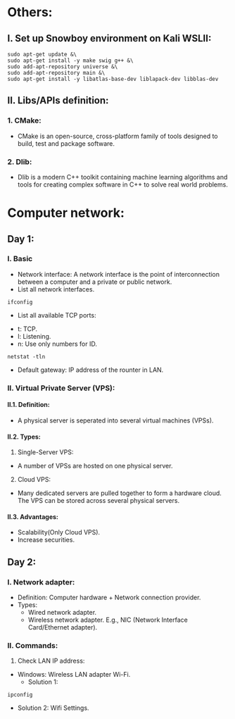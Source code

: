 # Others:
## I. Set up Snowboy environment on Kali WSLII: 
```
sudo apt-get update &\
sudo apt-get install -y make swig g++ &\
sudo add-apt-repository universe &\
sudo add-apt-repository main &\
sudo apt-get install -y libatlas-base-dev liblapack-dev libblas-dev
```

## II. Libs/APIs definition:
### 1. CMake: 
* CMake is an open-source, cross-platform family of tools designed to build, test and package software.

### 2. Dlib: 
* Dlib is a modern C++ toolkit containing machine learning algorithms and tools for creating complex software in C++ to solve real world problems.


# Computer network:

## Day 1:

### I. Basic

* Network interface: A network interface is the point of interconnection between a computer and a private or public network.
* List all network interfaces.
```
ifconfig
```

* List all available TCP ports: 
- t: TCP.
- l: Listening.
- n: Use only numbers for ID.
```
netstat -tln
```

* Default gateway: IP address of the rounter in LAN.

### II. Virtual Private Server (VPS): 
#### II.1. Definition: 
* A physical server is seperated into several virtual machines (VPSs). 
#### II.2. Types:
1. Single-Server VPS: 
* A number of VPSs are hosted on one physical server. 
2. Cloud VPS:
* Many dedicated servers are pulled together to form a hardware cloud. The VPS can be stored across several physical servers. 
#### II.3. Advantages:
* Scalability(Only Cloud VPS).
* Increase securities.

## Day 2: 

### I. Network adapter: 
* Definition: Computer hardware + Network connection provider.
* Types: 
  - Wired network adapter.
  - Wireless network adapter.
E.g., NIC (Network Interface Card/Ethernet adapter).

### II. Commands: 
1. Check LAN IP address: 
* Windows: Wireless LAN adapter Wi-Fi.
  - Solution 1: 
```
ipconfig
```

  - Solution 2: Wifi Settings.
